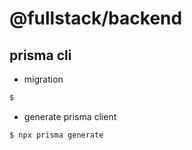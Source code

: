 # @fullstack/backend

## prisma cli

- migration

```bash
$
```

- generate prisma client

```bash
$ npx prisma generate
```
